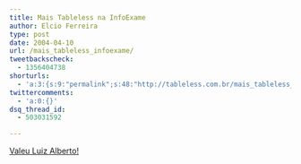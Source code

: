```yaml
---
title: Mais Tableless na InfoExame
author: Elcio Ferreira
type: post
date: 2004-04-10
url: /mais_tableless_infoexame/
tweetbackscheck:
  - 1356404738
shorturls:
  - 'a:3:{s:9:"permalink";s:48:"http://tableless.com.br/mais_tableless_infoexame";s:7:"tinyurl";s:26:"http://tinyurl.com/3vfgkwo";s:4:"isgd";s:19:"http://is.gd/Vm4hgb";}'
twittercomments:
  - 'a:0:{}'
dsq_thread_id:
  - 503031592

---
```

[Valeu Luiz Alberto!][1]

 [1]: http://tableless.com.br/infoexame.gif